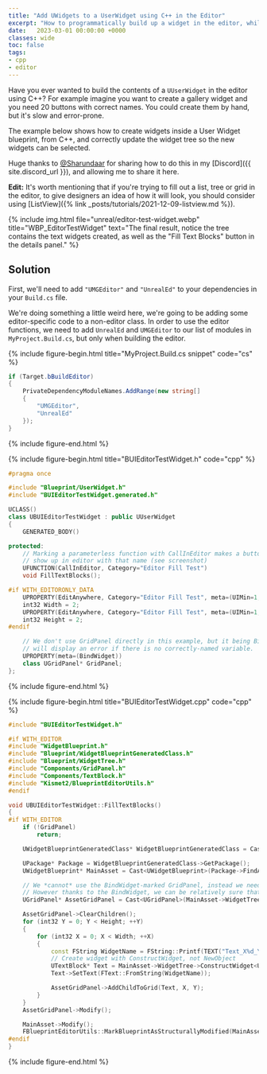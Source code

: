 ```yaml
---
title: "Add UWidgets to a UserWidget using C++ in the Editor"
excerpt: "How to programmatically build up a widget in the editor, while keeping the widget tree in sync."
date:   2023-03-01 00:00:00 +0000
classes: wide
toc: false
tags:
- cpp
- editor
---
```


Have you ever wanted to build the contents of a `UUserWidget` in the editor
using C++? For example imagine you want to create a gallery widget and you need
20 buttons with correct names. You could create them by hand, but it's slow and
error-prone.

The example below shows how to create widgets inside a User Widget blueprint,
from C++, and correctly update the widget tree so the new widgets can be
selected.

Huge thanks to [@Sharundaar](https://twitter.com/Sharundaar) for sharing how to
do this in my [Discord]({{ site.discord_url }}), and allowing me to share it
here.

**Edit:** It's worth mentioning that if you're trying to fill out a list, tree
or grid in the editor, to give designers an idea of how it will look, you
should consider using [ListView]({% link _posts/tutorials/2021-12-09-listview.md %}).


{%
include img.html
file="unreal/editor-test-widget.webp"
title="WBP_EditorTestWidget"
text="The final result, notice the tree contains the text widgets created, as
well as the \"Fill Text Blocks\" button in the details panel."
%}


## Solution

First, we'll need to add `"UMGEditor"` and `"UnrealEd"` to your dependencies in
your `Build.cs` file.

We're doing something a little weird here, we're going to be adding some
editor-specific code to a non-editor class.  In order to use the editor
functions, we need to add `UnrealEd` and `UMGEditor` to our list of modules in
`MyProject.Build.cs`, but only when building the editor.


{%
include figure-begin.html
title="MyProject.Build.cs snippet"
code="cs"
%}
```cs
if (Target.bBuildEditor)
{
	PrivateDependencyModuleNames.AddRange(new string[]
	{
		"UMGEditor",
		"UnrealEd"
	});
}
```
{%
include figure-end.html
%}


{%
include figure-begin.html
title="BUIEditorTestWidget.h"
code="cpp"
%}
```cpp
#pragma once

#include "Blueprint/UserWidget.h"
#include "BUIEditorTestWidget.generated.h"

UCLASS()
class UBUIEditorTestWidget : public UUserWidget
{
	GENERATED_BODY()

protected:
	// Marking a parameterless function with CallInEditor makes a button
	// show up in editor with that name (see screenshot)
	UFUNCTION(CallInEditor, Category="Editor Fill Test")
	void FillTextBlocks();

#if WITH_EDITORONLY_DATA
	UPROPERTY(EditAnywhere, Category="Editor Fill Test", meta=(UIMin=1, UIMax=10, ClampMin=1, ClampMax=10))
	int32 Width = 2;
	UPROPERTY(EditAnywhere, Category="Editor Fill Test", meta=(UIMin=1, UIMax=10, ClampMin=1, ClampMax=10))
	int32 Height = 2;
#endif

	// We don't use GridPanel directly in this example, but it being BindWidget means Unreal
	// will display an error if there is no correctly-named variable.
	UPROPERTY(meta=(BindWidget))
	class UGridPanel* GridPanel;
};
```
{%
include figure-end.html
%}


{%
include figure-begin.html
title="BUIEditorTestWidget.cpp"
code="cpp"
%}
```cpp
#include "BUIEditorTestWidget.h"

#if WITH_EDITOR
#include "WidgetBlueprint.h"
#include "Blueprint/WidgetBlueprintGeneratedClass.h"
#include "Blueprint/WidgetTree.h"
#include "Components/GridPanel.h"
#include "Components/TextBlock.h"
#include "Kismet2/BlueprintEditorUtils.h"
#endif

void UBUIEditorTestWidget::FillTextBlocks()
{
#if WITH_EDITOR
	if (!GridPanel)
		return;

	UWidgetBlueprintGeneratedClass* WidgetBlueprintGeneratedClass = Cast<UWidgetBlueprintGeneratedClass>(GetClass());

	UPackage* Package = WidgetBlueprintGeneratedClass->GetPackage();
	UWidgetBlueprint* MainAsset = Cast<UWidgetBlueprint>(Package->FindAssetInPackage());

	// We *cannot* use the BindWidget-marked GridPanel, instead we need to get the widget in the asset's widget tree.
	// However thanks to the BindWidget, we can be relatively sure that FindWidget will be successful.
	UGridPanel* AssetGridPanel = Cast<UGridPanel>(MainAsset->WidgetTree->FindWidget("GridPanel"));

	AssetGridPanel->ClearChildren();
	for (int32 Y = 0; Y < Height; ++Y)
	{
		for (int32 X = 0; X < Width; ++X)
		{
			const FString WidgetName = FString::Printf(TEXT("Text_X%d_Y%x"), X, Y);
			// Create widget with ConstructWidget, not NewObject
			UTextBlock* Text = MainAsset->WidgetTree->ConstructWidget<UTextBlock>(UTextBlock::StaticClass(), FName(WidgetName));
			Text->SetText(FText::FromString(WidgetName));

			AssetGridPanel->AddChildToGrid(Text, X, Y);
		}
	}
	AssetGridPanel->Modify();

	MainAsset->Modify();
	FBlueprintEditorUtils::MarkBlueprintAsStructurallyModified(MainAsset);
#endif
}
```
{%
include figure-end.html
%}

